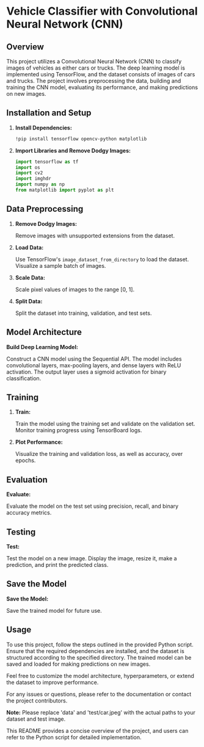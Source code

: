 # Vehicle Classifier with Convolutional Neural Network (CNN)

## Overview

This project utilizes a Convolutional Neural Network (CNN) to classify images of vehicles as either cars or trucks. The deep learning model is implemented using TensorFlow, and the dataset consists of images of cars and trucks. The project involves preprocessing the data, building and training the CNN model, evaluating its performance, and making predictions on new images.

## Installation and Setup

1. **Install Dependencies:**

    ```bash
    !pip install tensorflow opencv-python matplotlib
    ```

2. **Import Libraries and Remove Dodgy Images:**

    ```python
    import tensorflow as tf
    import os
    import cv2
    import imghdr
    import numpy as np
    from matplotlib import pyplot as plt
    ```

## Data Preprocessing

1. **Remove Dodgy Images:**

   Remove images with unsupported extensions from the dataset.

2. **Load Data:**

   Use TensorFlow's `image_dataset_from_directory` to load the dataset. Visualize a sample batch of images.

3. **Scale Data:**
   
   Scale pixel values of images to the range [0, 1].

4. **Split Data:**
   
   Split the dataset into training, validation, and test sets.

## Model Architecture

 **Build Deep Learning Model:**
 
   Construct a CNN model using the Sequential API. The model includes convolutional layers, max-pooling layers, and dense layers with ReLU activation. The output layer uses a sigmoid activation for binary classification.

## Training

1. **Train:**
   
   Train the model using the training set and validate on the validation set. Monitor training progress using TensorBoard logs.

2. **Plot Performance:**
   
   Visualize the training and validation loss, as well as accuracy, over epochs.

## Evaluation

 **Evaluate:**
 
  Evaluate the model on the test set using precision, recall, and binary accuracy metrics.

## Testing

 **Test:**
 
  Test the model on a new image. Display the image, resize it, make a prediction, and print the predicted class.

## Save the Model

 **Save the Model:**
 
  Save the trained model for future use.

## Usage

To use this project, follow the steps outlined in the provided Python script. Ensure that the required dependencies are installed, and the dataset is structured according to the specified directory. The trained model can be saved and loaded for making predictions on new images.

Feel free to customize the model architecture, hyperparameters, or extend the dataset to improve performance.

For any issues or questions, please refer to the documentation or contact the project contributors.

**Note:** Please replace 'data' and 'test/car.jpeg' with the actual paths to your dataset and test image.

This README provides a concise overview of the project, and users can refer to the Python script for detailed implementation.
